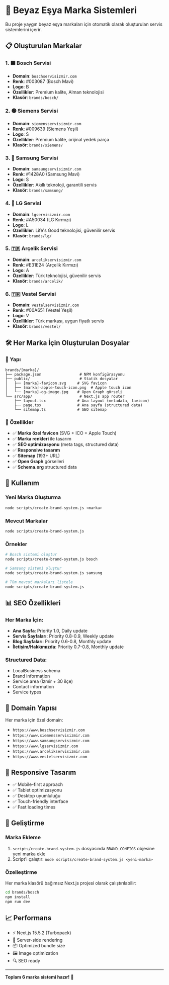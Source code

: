 # 🏢 Beyaz Eşya Marka Sistemleri

Bu proje yaygın beyaz eşya markaları için otomatik olarak oluşturulan servis sistemlerini içerir.

## 📋 Oluşturulan Markalar

### 1. 🟦 Bosch Servisi
- **Domain**: `boschservisizmir.com`
- **Renk**: #003087 (Bosch Mavi)
- **Logo**: B
- **Özellikler**: Premium kalite, Alman teknolojisi
- **Klasör**: `brands/bosch/`

### 2. 🟢 Siemens Servisi
- **Domain**: `siemensservisizmir.com`
- **Renk**: #009639 (Siemens Yeşil)
- **Logo**: S
- **Özellikler**: Premium kalite, orijinal yedek parça
- **Klasör**: `brands/siemens/`

### 3. 🔵 Samsung Servisi
- **Domain**: `samsungservisizmir.com`
- **Renk**: #1428A0 (Samsung Mavi)
- **Logo**: S
- **Özellikler**: Akıllı teknoloji, garantili servis
- **Klasör**: `brands/samsung/`

### 4. 🔴 LG Servisi
- **Domain**: `lgservisizmir.com`
- **Renk**: #A50034 (LG Kırmızı)
- **Logo**: L
- **Özellikler**: Life's Good teknolojisi, güvenilir servis
- **Klasör**: `brands/lg/`

### 5. 🇹🇷 Arçelik Servisi
- **Domain**: `arcelikservisizmir.com`
- **Renk**: #E31E24 (Arçelik Kırmızı)
- **Logo**: A
- **Özellikler**: Türk teknolojisi, güvenilir servis
- **Klasör**: `brands/arcelik/`

### 6. 🇹🇷 Vestel Servisi
- **Domain**: `vestelservisizmir.com`
- **Renk**: #00A651 (Vestel Yeşil)
- **Logo**: V
- **Özellikler**: Türk markası, uygun fiyatlı servis
- **Klasör**: `brands/vestel/`

## 🛠️ Her Marka İçin Oluşturulan Dosyalar

### 📁 Yapı
```
brands/[marka]/
├── package.json                 # NPM konfigürasyonu
├── public/                      # Statik dosyalar
│   ├── [marka]-favicon.svg     # SVG favicon
│   ├── [marka]-apple-touch-icon.png  # Apple touch icon
│   └── [marka]-og-image.jpg    # Open Graph görseli
└── src/app/                     # Next.js app router
    ├── layout.tsx              # Ana layout (metadata, favicon)
    ├── page.tsx                # Ana sayfa (structured data)
    └── sitemap.ts              # SEO sitemap
```

### 🎨 Özellikler
- ✅ **Marka özel favicon** (SVG + ICO + Apple Touch)
- ✅ **Marka renkleri** ile tasarım
- ✅ **SEO optimizasyonu** (meta tags, structured data)
- ✅ **Responsive tasarım**
- ✅ **Sitemap** (193+ URL)
- ✅ **Open Graph** görselleri
- ✅ **Schema.org** structured data

## 🚀 Kullanım

### Yeni Marka Oluşturma
```bash
node scripts/create-brand-system.js <marka>
```

### Mevcut Markalar
```bash
node scripts/create-brand-system.js
```

### Örnekler
```bash
# Bosch sistemi oluştur
node scripts/create-brand-system.js bosch

# Samsung sistemi oluştur  
node scripts/create-brand-system.js samsung

# Tüm mevcut markaları listele
node scripts/create-brand-system.js
```

## 📊 SEO Özellikleri

### Her Marka İçin:
- **Ana Sayfa**: Priority 1.0, Daily update
- **Servis Sayfaları**: Priority 0.8-0.9, Weekly update
- **Blog Sayfaları**: Priority 0.6-0.8, Monthly update
- **İletişim/Hakkımızda**: Priority 0.7-0.8, Monthly update

### Structured Data:
- LocalBusiness schema
- Brand information
- Service area (İzmir + 30 ilçe)
- Contact information
- Service types

## 🎯 Domain Yapısı

Her marka için özel domain:
- `https://www.boschservisizmir.com`
- `https://www.siemensservisizmir.com`
- `https://www.samsungservisizmir.com`
- `https://www.lgservisizmir.com`
- `https://www.arcelikservisizmir.com`
- `https://www.vestelservisizmir.com`

## 📱 Responsive Tasarım

- ✅ Mobile-first approach
- ✅ Tablet optimizasyonu
- ✅ Desktop uyumluluğu
- ✅ Touch-friendly interface
- ✅ Fast loading times

## 🔧 Geliştirme

### Marka Ekleme
1. `scripts/create-brand-system.js` dosyasında `BRAND_CONFIGS` objesine yeni marka ekle
2. Script'i çalıştır: `node scripts/create-brand-system.js <yeni-marka>`

### Özelleştirme
Her marka klasörü bağımsız Next.js projesi olarak çalıştırılabilir:
```bash
cd brands/bosch
npm install
npm run dev
```

## 📈 Performans

- ⚡ Next.js 15.5.2 (Turbopack)
- 🚀 Server-side rendering
- 📦 Optimized bundle size
- 🖼️ Image optimization
- 🔍 SEO ready

---

**Toplam 6 marka sistemi hazır!** 🎉
